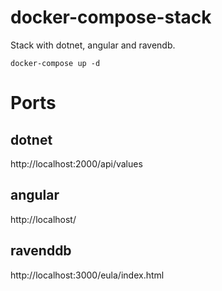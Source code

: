 # docker-compose-stack
Stack with dotnet, angular and ravendb.

`docker-compose up -d`

# Ports

## dotnet
http://localhost:2000/api/values

## angular
http://localhost/

## ravenddb
http://localhost:3000/eula/index.html
